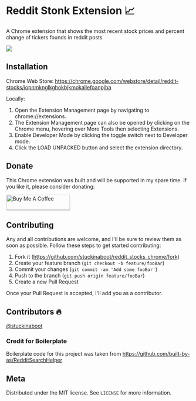 # Reddit Stonk Extension 📈

A Chrome extension that shows the most recent stock prices and percent change of tickers
founds in reddit posts

![](rsh-ss.png)

## Installation

Chrome Web Store:
https://chrome.google.com/webstore/detail/reddit-stocks/iopnmknglkghokbjkmokaljefoanpjba

Locally:

1. Open the Extension Management page by navigating to chrome://extensions.
2. The Extension Management page can also be opened by clicking on the Chrome menu, hovering over More Tools then selecting Extensions.
3. Enable Developer Mode by clicking the toggle switch next to Developer mode.
4. Click the LOAD UNPACKED button and select the extension directory.

## Donate

This Chrome extension was built and will be supported in my spare time. If you like it, please consider donating:

<a href="https://www.buymeacoffee.com/stuckinaboot" target="_blank"><img src="https://www.buymeacoffee.com/assets/img/custom_images/orange_img.png" alt="Buy Me A Coffee" style="height: 41px !important;width: 174px !important;box-shadow: 0px 3px 2px 0px rgba(190, 190, 190, 0.5) !important;-webkit-box-shadow: 0px 3px 2px 0px rgba(190, 190, 190, 0.5) !important;" ></a>

## Contributing

Any and all contributions are welcome, and I'll be sure to review them as soon as possible.
Follow these steps to get started contributing:

1. Fork it (<https://github.com/stuckinaboot/reddit_stocks_chrome/fork>)
2. Create your feature branch (`git checkout -b feature/fooBar`)
3. Commit your changes (`git commit -am 'Add some fooBar'`)
4. Push to the branch (`git push origin feature/fooBar`)
5. Create a new Pull Request

Once your Pull Request is accepted, I'll add you as a contributor.

## Contributors 🔥

[@stuckinaboot](https://github.com/stuckinaboot)

### Credit for Boilerplate

Boilerplate code for this project was taken from https://github.com/built-by-as/RedditSearchHelper

## Meta

Distributed under the MIT license. See `LICENSE` for more information.
